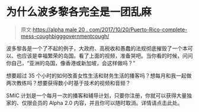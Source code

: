 # 为什么波多黎各完全是一团乱麻

> 原文:[https://alpha male 20 . com/2017/10/20/Puerto-Rico-complete-mess-coughbigggovernmentcough/](https://alphamale20.com/2017/10/20/puerto-rico-complete-mess-coughbiggovernmentcough/)

波多黎各是一个了不起的例子，大政府、高税收和愚蠢的法规彻底摧毁了一个本可以、也应该是幸福繁荣的岛国。看了上面的视频，准备哭吧。当你看的时候，问问你自己，“亚洲的岛国，像香港或新加坡，会这样做吗？”

想要超过 35 个小时的如何改善女性生活和财务生活的播客吗？想每月和我一起做两次教练吗？想要获得数小时基于技术的视频和音频？

SMIC 计划是一个每月一次的播客和辅导计划，只要你注册，你就可以获得大量独家的、仅限会员的 Alpha 2.0 内容，并且你可以随时取消。详情请点击此处。
